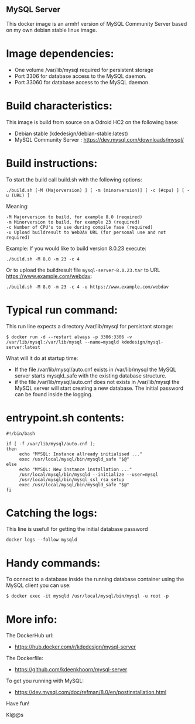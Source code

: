 ## MySQL Server
This docker image is an armhf version of MySQL Community Server based on my own debian stable linux image.

# Image dependencies:
- One volume /var/lib/mysql required for persistent storage
- Port 3306 for database access to the MySQL daemon.
- Port 33060 for database access to the MySQL daemon.

# Build characteristics:
This image is build from source on a Odroid HC2 on the following base:
- Debian stable (kdedesign/debian-stable:latest)
- MySQL Community Server : https://dev.mysql.com/downloads/mysql/

# Build instructions:
To start the build call build.sh with the following options:
```
./build.sh [-M (Majorversion) ] [ -m (minorversion)] [ -c (#cpu) ] [ -u (URL) ] 
```

Meaning:
```
-M Majorversion to build, for example 8.0 (required)
-m Minorversion to build, for example 23 (required)
-c Number of CPU's to use during compile fase (required)
-u Upload buildresult to WebDAV URL (for personal use and not required)
```

Example:
If you would like to build version 8.0.23 execute:
```
./build.sh -M 8.0 -m 23 -c 4
```
Or to upload the buildresult file `mysql-server-8.0.23.tar` to URL https://www.example.com/webdav:
```
./build.sh -M 8.0 -m 23 -c 4 -u https://www.example.com/webdav
```

# Typical run command:
This run line expects a directory /var/lib/mysql for persistant storage:
```
$ docker run -d --restart always -p 3306:3306 -v /var/lib/mysql:/var/lib/mysql --name=mysqld kdedesign/mysql-server:latest
```
What will it do at startup time:
- If the file /var/lib/mysql/auto.cnf exists in /var/lib/mysql the MySQL server starts mysqld_safe with the existing database structure.
- if the file /var/lib/mysql/auto.cnf does not exists in /var/lib/mysql the MySQL server will start creating a new database. The initial password can be found inside the logging.

# entrypoint.sh contents:
```
#!/bin/bash

if [ -f /var/lib/mysql/auto.cnf ];
then
     echo "MYSQL: Instance allready initialised ..."
     exec /usr/local/mysql/bin/mysqld_safe "$@"
else
     echo "MYSQL: New instance installation ..." 
     /usr/local/mysql/bin/mysqld --initialize --user=mysql
     /usr/local/mysql/bin/mysql_ssl_rsa_setup
     exec /usr/local/mysql/bin/mysqld_safe "$@"
fi

```


# Catching the logs:
This line is usefull for getting the initial database password
```
docker logs --follow mysqld
```

# Handy commands:
To connect to a database inside the running database container using the MySQL client you can use:
```
$ docker exec -it mysqld /usr/local/mysql/bin/mysql -u root -p 
```

# More info:
The DockerHub url:
- https://hub.docker.com/r/kdedesign/mysql-server

The Dockerfile:
- https://github.com/kdeenkhoorn/mysql-server

To get you running with MySQL:
- https://dev.mysql.com/doc/refman/8.0/en/postinstallation.html

Have fun!

Kl@@s

